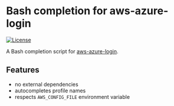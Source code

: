 # Bash completion for aws-azure-login 

[![License](https://img.shields.io/badge/license-MIT-blue.svg)](https://raw.githubusercontent.com/helpermethod/aws-azure-login-bash-completion/main/LICENSE)

A Bash completion script for [aws-azure-login](https://github.com/sportradar/aws-azure-login).

## Features

* no external dependencies
* autocompletes profile names
* respects `AWS_CONFIG_FILE` environment variable
